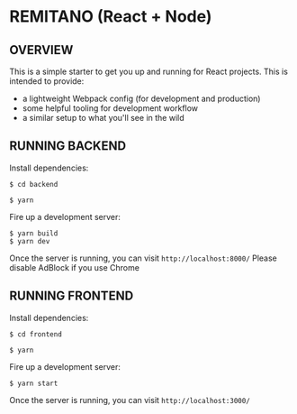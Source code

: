 # REMITANO (React + Node)

## OVERVIEW
This is a simple starter to get you up and running for React projects. This is intended to provide:

* a lightweight Webpack config (for development and production)
* some helpful tooling for development workflow
* a similar setup to what you'll see in the wild

## RUNNING BACKEND
Install dependencies:
```
$ cd backend
```

```
$ yarn
```

Fire up a development server:
```
$ yarn build
$ yarn dev
```

Once the server is running, you can visit `http://localhost:8000/`
Please disable AdBlock if you use Chrome

## RUNNING FRONTEND
Install dependencies:
```
$ cd frontend
```

```
$ yarn
```

Fire up a development server:
```
$ yarn start
```

Once the server is running, you can visit `http://localhost:3000/`

